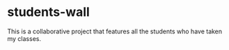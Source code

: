 # students-wall
This is a collaborative project that features all the students who have taken my classes.
